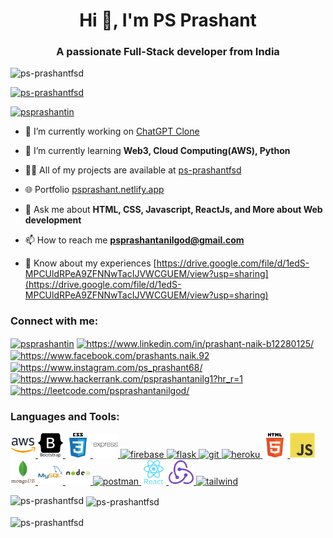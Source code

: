 <h1 align="center">Hi 👋, I'm PS Prashant</h1>
<h3 align="center">A passionate Full-Stack developer from India</h3>

<p align="left"> <img src="https://komarev.com/ghpvc/?username=ps-prashantfsd&label=Profile%20views&color=0e75b6&style=flat" alt="ps-prashantfsd" /> </p>

<p align="left"> <a href="https://github.com/ryo-ma/github-profile-trophy"><img src="https://github-profile-trophy.vercel.app/?username=ps-prashantfsd" alt="ps-prashantfsd" /></a> </p>

<p align="left"> <a href="https://twitter.com/psprashantin" target="blank"><img src="https://img.shields.io/twitter/follow/psprashantin?logo=twitter&style=for-the-badge" alt="psprashantin" /></a> </p>

- 🔭 I’m currently working on [ChatGPT Clone](https://github.com/PS-PrashantFSD/chatGPT-by-ps)

- 🌱 I’m currently learning **Web3, Cloud Computing(AWS), Python**

- 👨‍💻 All of my projects are available at [ps-prashantfsd](ps-prashantfsd)

- 🌐 Portfolio [psprashant.netlify.app](psprashant.netlify.app)

- 💬 Ask me about **HTML, CSS, Javascript, ReactJs, and More about Web development**

- 📫 How to reach me **psprashantanilgod@gmail.com**

- 📄 Know about my experiences [https://drive.google.com/file/d/1edS-MPCUldRPeA9ZFNNwTacIJVWCGUEM/view?usp=sharing](https://drive.google.com/file/d/1edS-MPCUldRPeA9ZFNNwTacIJVWCGUEM/view?usp=sharing)

<h3 align="left">Connect with me:</h3>
<p align="left">
<a href="https://twitter.com/psprashantin" target="blank"><img align="center" src="https://raw.githubusercontent.com/rahuldkjain/github-profile-readme-generator/master/src/images/icons/Social/twitter.svg" alt="psprashantin" height="30" width="40" /></a>
<a href="https://linkedin.com/in/https://www.linkedin.com/in/prashant-naik-b12280125/" target="blank"><img align="center" src="https://raw.githubusercontent.com/rahuldkjain/github-profile-readme-generator/master/src/images/icons/Social/linked-in-alt.svg" alt="https://www.linkedin.com/in/prashant-naik-b12280125/" height="30" width="40" /></a>
<a href="https://fb.com/https://www.facebook.com/prashants.naik.92" target="blank"><img align="center" src="https://raw.githubusercontent.com/rahuldkjain/github-profile-readme-generator/master/src/images/icons/Social/facebook.svg" alt="https://www.facebook.com/prashants.naik.92" height="30" width="40" /></a>
<a href="https://instagram.com/https://www.instagram.com/ps_prashant68/" target="blank"><img align="center" src="https://raw.githubusercontent.com/rahuldkjain/github-profile-readme-generator/master/src/images/icons/Social/instagram.svg" alt="https://www.instagram.com/ps_prashant68/" height="30" width="40" /></a>
<a href="https://www.hackerrank.com/https://www.hackerrank.com/psprashantanilg1?hr_r=1" target="blank"><img align="center" src="https://raw.githubusercontent.com/rahuldkjain/github-profile-readme-generator/master/src/images/icons/Social/hackerrank.svg" alt="https://www.hackerrank.com/psprashantanilg1?hr_r=1" height="30" width="40" /></a>
<a href="https://www.leetcode.com/https://leetcode.com/psprashantanilgod/" target="blank"><img align="center" src="https://raw.githubusercontent.com/rahuldkjain/github-profile-readme-generator/master/src/images/icons/Social/leet-code.svg" alt="https://leetcode.com/psprashantanilgod/" height="30" width="40" /></a>
</p>

<h3 align="left">Languages and Tools:</h3>
<p align="left"> <a href="https://aws.amazon.com" target="_blank" rel="noreferrer"> <img src="https://raw.githubusercontent.com/devicons/devicon/master/icons/amazonwebservices/amazonwebservices-original-wordmark.svg" alt="aws" width="40" height="40"/> </a> <a href="https://getbootstrap.com" target="_blank" rel="noreferrer"> <img src="https://raw.githubusercontent.com/devicons/devicon/master/icons/bootstrap/bootstrap-plain-wordmark.svg" alt="bootstrap" width="40" height="40"/> </a> <a href="https://www.w3schools.com/css/" target="_blank" rel="noreferrer"> <img src="https://raw.githubusercontent.com/devicons/devicon/master/icons/css3/css3-original-wordmark.svg" alt="css3" width="40" height="40"/> </a> <a href="https://expressjs.com" target="_blank" rel="noreferrer"> <img src="https://raw.githubusercontent.com/devicons/devicon/master/icons/express/express-original-wordmark.svg" alt="express" width="40" height="40"/> </a> <a href="https://firebase.google.com/" target="_blank" rel="noreferrer"> <img src="https://www.vectorlogo.zone/logos/firebase/firebase-icon.svg" alt="firebase" width="40" height="40"/> </a> <a href="https://flask.palletsprojects.com/" target="_blank" rel="noreferrer"> <img src="https://www.vectorlogo.zone/logos/pocoo_flask/pocoo_flask-icon.svg" alt="flask" width="40" height="40"/> </a> <a href="https://git-scm.com/" target="_blank" rel="noreferrer"> <img src="https://www.vectorlogo.zone/logos/git-scm/git-scm-icon.svg" alt="git" width="40" height="40"/> </a> <a href="https://heroku.com" target="_blank" rel="noreferrer"> <img src="https://www.vectorlogo.zone/logos/heroku/heroku-icon.svg" alt="heroku" width="40" height="40"/> </a> <a href="https://www.w3.org/html/" target="_blank" rel="noreferrer"> <img src="https://raw.githubusercontent.com/devicons/devicon/master/icons/html5/html5-original-wordmark.svg" alt="html5" width="40" height="40"/> </a> <a href="https://developer.mozilla.org/en-US/docs/Web/JavaScript" target="_blank" rel="noreferrer"> <img src="https://raw.githubusercontent.com/devicons/devicon/master/icons/javascript/javascript-original.svg" alt="javascript" width="40" height="40"/> </a> <a href="https://www.mongodb.com/" target="_blank" rel="noreferrer"> <img src="https://raw.githubusercontent.com/devicons/devicon/master/icons/mongodb/mongodb-original-wordmark.svg" alt="mongodb" width="40" height="40"/> </a> <a href="https://www.mysql.com/" target="_blank" rel="noreferrer"> <img src="https://raw.githubusercontent.com/devicons/devicon/master/icons/mysql/mysql-original-wordmark.svg" alt="mysql" width="40" height="40"/> </a> <a href="https://nodejs.org" target="_blank" rel="noreferrer"> <img src="https://raw.githubusercontent.com/devicons/devicon/master/icons/nodejs/nodejs-original-wordmark.svg" alt="nodejs" width="40" height="40"/> </a> <a href="https://postman.com" target="_blank" rel="noreferrer"> <img src="https://www.vectorlogo.zone/logos/getpostman/getpostman-icon.svg" alt="postman" width="40" height="40"/> </a> <a href="https://reactjs.org/" target="_blank" rel="noreferrer"> <img src="https://raw.githubusercontent.com/devicons/devicon/master/icons/react/react-original-wordmark.svg" alt="react" width="40" height="40"/> </a> <a href="https://redux.js.org" target="_blank" rel="noreferrer"> <img src="https://raw.githubusercontent.com/devicons/devicon/master/icons/redux/redux-original.svg" alt="redux" width="40" height="40"/> </a> <a href="https://tailwindcss.com/" target="_blank" rel="noreferrer"> <img src="https://www.vectorlogo.zone/logos/tailwindcss/tailwindcss-icon.svg" alt="tailwind" width="40" height="40"/> </a> </p>

<p><img align="left" src="https://github-readme-stats.vercel.app/api/top-langs?username=ps-prashantfsd&show_icons=true&locale=en&layout=compact" alt="ps-prashantfsd" /></p>

<p>&nbsp;<img align="center" src="https://github-readme-stats.vercel.app/api?username=ps-prashantfsd&show_icons=true&locale=en" alt="ps-prashantfsd" /></p>

<p><img align="center" src="https://github-readme-streak-stats.herokuapp.com/?user=ps-prashantfsd&" alt="ps-prashantfsd" /></p>
